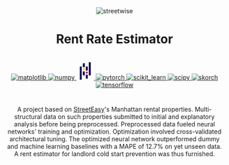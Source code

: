 <div align="center">
  <img src="https://github.com/thore-dahl/streeteasy-dl-regression-cw/assets/130995551/6c370004-baf2-477d-a931-61f9c506e79d" alt="streetwise" style="width:auto;height:250px;">
  <h1>Rent Rate Estimator</h1>
</div>
<br>
<div align="center">
  <a href="https://matplotlib.org" target="_blank" rel="noreferrer"> 
    <img src="https://raw.githubusercontent.com/valohai/ml-logos/d8dfb916e50a93a41f3b1ed2ca7bd3dbc77030a2/matplotlib.svg" alt="matplotlib" width="40" height="40"/> 
  </a>
  <a href="https://numpy.org" target="_blank" rel="noreferrer"> 
    <img src="https://www.vectorlogo.zone/logos/numpy/numpy-icon.svg" alt="numpy" width="40" height="40"/> 
  </a>
  <a href="https://pandas.pydata.org/" target="_blank" rel="noreferrer"> 
    <img src="https://raw.githubusercontent.com/devicons/devicon/2ae2a900d2f041da66e950e4d48052658d850630/icons/pandas/pandas-original.svg" alt="pandas" width="40" height="40"/> 
  </a>
  <a href="https://pytorch.org/" target="_blank" rel="noreferrer"> 
    <img src="https://www.vectorlogo.zone/logos/pytorch/pytorch-icon.svg" alt="pytorch" width="40" height="40"/>
  </a>
  <a href="https://scikit-learn.org/" target="_blank" rel="noreferrer"> 
    <img src="https://upload.wikimedia.org/wikipedia/commons/0/05/Scikit_learn_logo_small.svg" alt="scikit_learn" width="40" height="40"/>
  </a>
  <a href="https://scipy.org" target="_blank" rel="noreferrer"> 
    <img src="https://raw.githubusercontent.com/valohai/ml-logos/d8dfb916e50a93a41f3b1ed2ca7bd3dbc77030a2/scipy.svg" alt="scipy" width="40" height="40"/> 
  </a>
  <a href="https://skorch.readthedocs.io/en/stable/" target="_blank" rel="noreferrer"> 
    <img src="https://avatars.githubusercontent.com/u/47992320?s=280&v=4" alt="skorch" width="40" height="40"/>
  </a>
  <a href="https://www.tensorflow.org/" target="_blank" rel="noreferrer"> 
    <img src="https://www.vectorlogo.zone/logos/tensorflow/tensorflow-icon.svg" alt="tensorflow" width="40" height="40"/>
  </a>
  <h1></h1>
  A project based on <a href="https://streeteasy.com">StreetEasy</a>'s Manhattan rental properties. Multi-structural data on such properties submitted to initial and explanatory analysis before being preprocessed. Preprocessed data fueled neural networks' training and optimization. Optimization involved cross-validated architectural tuning. The optimized neural network outperformed dummy and machine learning baselines with a MAPE of 12.7% on yet unseen data. A rent estimator for landlord cold start prevention was thus furnished.
</div>
